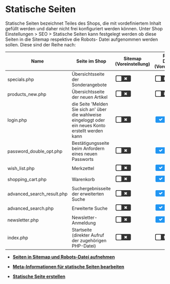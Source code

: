 # Statische Seiten 

Statische Seiten bezeichnet Teiles des Shops, die mit vordefiniertem Inhalt gefüllt werden und daher nicht frei konfiguriert werden können. Unter Shop Einstellungen \> SEO \> Statische Seiten kann festgelegt werden ob diese Seiten in die Sitemap respektive die Robots- Datei aufgenommen werden sollen. Diese sind der Reihe nach:

|Name|Seite im Shop|Sitemap \(Voreinstellung\)|Robots-Disallow \(Voreinstellung\)|
|----|-------------|--------------------------|----------------------------------|
|specials.php|Übersichtsseite der Sonderangebote|![](Bilder/Icons/uncheckBig.PNG)|![](Bilder/Icons/uncheckBig.PNG)|
|products\_new.php|Übersichtsseite der neuen Artikel|![](Bilder/Icons/uncheckBig.PNG)|![](Bilder/Icons/uncheckBig.PNG)|
|login.php|die Seite 'Melden Sie sich an' über die wahlweise eingeloggt oder ein neues Konto erstellt werden kann|![](Bilder/Icons/uncheckBig.PNG)|![](Bilder/Icons/checkBig.PNG)|
|password\_double\_opt.php|Bestätigungsseite beim Anfordern eines neuen Passworts|![](Bilder/Icons/uncheckBig.PNG)|![](Bilder/Icons/checkBig.PNG)|
|wish\_list.php|Merkzettel|![](Bilder/Icons/uncheckBig.PNG)|![](Bilder/Icons/checkBig.PNG)|
|shopping\_cart.php|Warenkorb|![](Bilder/Icons/uncheckBig.PNG)|![](Bilder/Icons/checkBig.PNG)|
|advanced\_search\_result.php|Suchergebnisseite der erweiterten Suche|![](Bilder/Icons/uncheckBig.PNG)|![](Bilder/Icons/checkBig.PNG)|
|advanced\_search.php|Erweiterte Suche|![](Bilder/Icons/uncheckBig.PNG)|![](Bilder/Icons/checkBig.PNG)|
|newsletter.php|Newsletter-Anmeldung|![](Bilder/Icons/uncheckBig.PNG)|![](Bilder/Icons/checkBig.PNG)|
|index.php|Startseite \(direkter Aufruf der zugehörigen PHP-Datei\)|![](Bilder/Icons/uncheckBig.PNG)|![](Bilder/Icons/uncheckBig.PNG)|

-   **[Seiten in Sitemap und Robots-Datei aufnehmen](5_5_1_SeitenInSitemapUndRobots_DateiAufnehmen.md)**  

-   **[Meta-Informationen für statische Seiten bearbeiten](5_5_2_Meta_InformationenFuerStatischeSeitenBearbeiten.md)**  

-   **[Statische Seite erstellen](5_5_3_StatischeSeiteErstellen.md)**  




